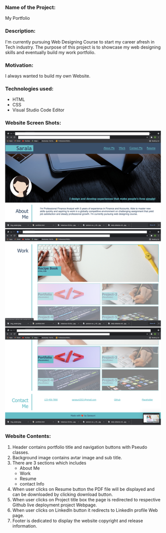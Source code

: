 ### Name of the Project: ###
My Portfolio


### Description: ###
I'm currently pursuing Web Designing Course to start my career afresh in Tech industry. The purpose of this project is to showcase my web designing skills and eventually build my work portfolio.


### Motivation: ###
I always wanted to build my own Website.


### Technologies used: ###
   * HTML
   * CSS
   * Visual Studio Code Editor


### Website Screen Shots: ###
![image](./assets/screenshots/screenshot-1.png)
![image](./assets/screenshots/screenshot-2.png)
![image](./assets/screenshots/screenshot-3.png)


### Website Contents: ###
1. Header contains portfolio title and navigation buttons with Pseudo classes.
2. Background image contains avtar image and sub title.
3. There are 3 sections which includes
      * About Me
      * Work
      * Resume
      * contact Info
4. When user clicks on Resume button the PDF file will be displayed and can be downloaded by clicking       download button. 
5. When user clicks on Project title box the page is redirected to respective Github live deployment project Webpage.
6. When user clicks on LinkedIn button it redirects to LinkedIn profile Web page.
6. Footer is dedicated to display the website copyright and release information.
